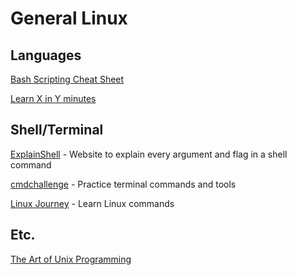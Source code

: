 # General Linux

## Languages

[Bash Scripting Cheat Sheet](https://devhints.io/bash)

[Learn X in Y minutes](https://learnxinyminutes.com/)

## Shell/Terminal

[ExplainShell](https://explainshell.com/) - Website to explain every argument and flag in a shell command

[cmdchallenge](https://cmdchallenge.com/) - Practice terminal commands and tools

[Linux Journey](https://linuxjourney.com/) - Learn Linux commands

## Etc.

[The Art of Unix Programming](https://arp242.net/taoup.html)
